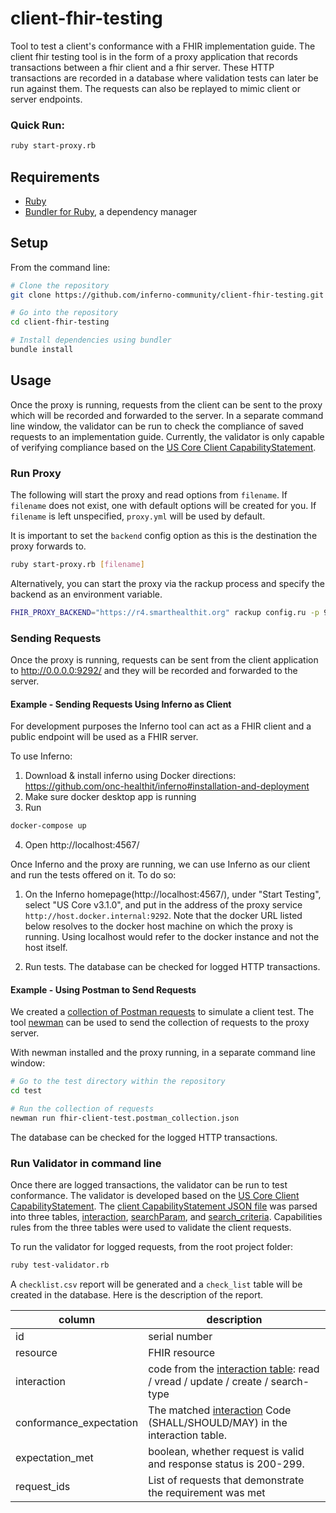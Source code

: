 # client-fhir-testing
Tool to test a client's conformance with a FHIR implementation guide. 
The client fhir testing tool is in the form of a proxy application that
records transactions between a fhir client and a fhir server. 
These HTTP transactions are recorded in a database where validation 
tests can later be run against them. The requests can also be replayed
to mimic client or server endpoints.

### Quick Run:
```sh
ruby start-proxy.rb
```

## Requirements
* [Ruby](https://www.ruby-lang.org/en/documentation/installation/)
* [Bundler for Ruby](https://bundler.io/), a dependency manager

## Setup
From the command line:
```sh
# Clone the repository
git clone https://github.com/inferno-community/client-fhir-testing.git

# Go into the repository
cd client-fhir-testing

# Install dependencies using bundler
bundle install

```

## Usage
Once the proxy is running, requests from the client can be sent to the proxy which will be recorded and forwarded to the server.
In a separate command line window, the validator can be run to check the compliance of saved requests to an implementation guide. Currently, the validator is only capable of verifying compliance based on the [US Core Client CapabilityStatement](https://www.hl7.org/fhir/us/core/CapabilityStatement-us-core-client.htm). 

### Run Proxy
The following will start the proxy and read options from `filename`.  If `filename` does 
not exist, 
one with default options will be created for you.  If `filename` is left unspecified, 
`proxy.yml` will be used by default.

It is important to set the `backend` 
config option as this is the destination the proxy forwards to.
```sh
ruby start-proxy.rb [filename]
```

Alternatively, you can start the proxy via the rackup process and specify the 
backend as an environment variable.

```sh
FHIR_PROXY_BACKEND="https://r4.smarthealthit.org" rackup config.ru -p 9292 -o 0.0.0.0
```
### Sending Requests
Once the proxy is running, requests can be sent from the client application to http://0.0.0.0:9292/ and they will be recorded and forwarded to the server. 

#### Example - Sending Requests Using Inferno as Client

For development purposes the Inferno tool can act as a FHIR 
client and a public endpoint will be used as a FHIR server.

To use Inferno:
1. Download & install inferno using Docker directions: <br />
https://github.com/onc-healthit/inferno#installation-and-deployment
2. Make sure docker desktop app is running
3. Run 
```sh
docker-compose up
```
4. Open http://localhost:4567/

Once Inferno and the proxy are running, we can use Inferno as our client and run the tests offered on it. To do so:

1.  On the Inferno homepage(http://localhost:4567/), under "Start Testing", select "US Core v3.1.0", 
and put in the address of the proxy service `http://host.docker.internal:9292`. Note that the docker URL listed below resolves to the docker 
host machine on which the proxy is running.  Using localhost would refer 
to the docker instance and not the host itself.

2. Run tests. The database can be checked for logged HTTP transactions.

#### Example - Using Postman to Send Requests
We created a [collection of Postman requests](test/fhir-client-test.postman_collection.json) to simulate a client test.
The tool [newman](https://www.npmjs.com/package/newman) can be used to send the collection of requests to the proxy server.

With newman installed and the proxy running, in a separate command line window:
```sh
# Go to the test directory within the repository
cd test

# Run the collection of requests
newman run fhir-client-test.postman_collection.json
```

The database can be checked for the logged HTTP transactions.


### Run Validator in command line
Once there are logged transactions, the validator can be run to test conformance. The validator is developed based on the [US Core Client CapabilityStatement](https://www.hl7.org/fhir/us/core/CapabilityStatement-us-core-client.htm). 
The [client CapabilityStatement JSON file](resources/CapabilityStatement-us-core-client.json) was parsed into three tables, [interaction](resources/CapabilityStatement_interaction.csv), 
[searchParam](resources/CapabilitySatement_searchParam.csv), and [search_criteria](resources/CapabilitySatement_search_criteria.csv).
Capabilities rules from the three tables were used to validate the client requests.

To run the validator for logged requests, from the root project folder:
```sh
ruby test-validator.rb
```
A `checklist.csv` report will be generated and a `check_list` table will be created in the database.
Here is the description of the report.

| column | description  |
|---|---|
|id|serial number|
|resource|FHIR resource|
|interaction|code from the [interaction table](resources/CapabilityStatement_interaction.csv): read / vread / update / create / search-type|
|conformance_expectation|The matched [interaction](resources/CapabilityStatement_interaction.csv) Code (SHALL/SHOULD/MAY) in the interaction table.|
|expectation_met|boolean, whether request is valid and response status is 200-299.|
|request_ids|List of requests that demonstrate the requirement was met|
